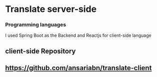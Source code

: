 # Translate server-side

 ### Programming languages
 I used Spring Boot as the Backend and Reactjs for client-side language 

## client-side Repository 
## https://github.com/ansariabn/translate-client
